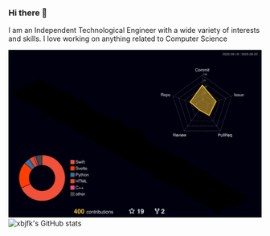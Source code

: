 ### Hi there 👋

I am an Independent Technological Engineer with a wide variety of interests and skills.
I love working on anything related to Computer Science

![Contribution graph 3d](profile-3d-contrib/profile-night-rainbow.svg)
![xbjfk's GitHub stats](https://github-readme-stats.vercel.app/api?username=xbjfk&show_icons=true&theme=radical)
<!--
**xbjfk/xbjfk** is a ✨ _special_ ✨ repository because its `README.md` (this file) appears on your GitHub profile.

Here are some ideas to get you started:

- 🔭 I’m currently working on ...
- 🌱 I’m currently learning ...
- 👯 I’m looking to collaborate on ...
- 🤔 I’m looking for help with ...
- 💬 Ask me about ...
- 📫 How to reach me: ...
- 😄 Pronouns: ...
- ⚡ Fun fact: ...
-->
